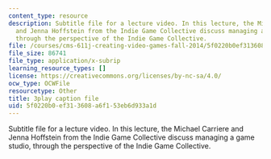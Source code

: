 ```yaml
---
content_type: resource
description: Subtitle file for a lecture video. In this lecture, the Michael Carriere
  and Jenna Hoffstein from the Indie Game Collective discuss managing a game studio,
  through the perspective of the Indie Game Collective.
file: /courses/cms-611j-creating-video-games-fall-2014/5f0220b0ef313608a6f153eb6d933a1d_knqdOcWTM.srt
file_size: 86741
file_type: application/x-subrip
learning_resource_types: []
license: https://creativecommons.org/licenses/by-nc-sa/4.0/
ocw_type: OCWFile
resourcetype: Other
title: 3play caption file
uid: 5f0220b0-ef31-3608-a6f1-53eb6d933a1d
---
```

Subtitle file for a lecture video. In this lecture, the Michael Carriere and Jenna Hoffstein from the Indie Game Collective discuss managing a game studio, through the perspective of the Indie Game Collective.